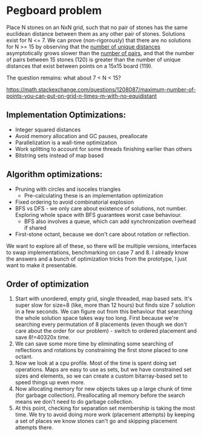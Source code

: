# Pegboard problem

Place N stones on an NxN grid, such that no pair of stones has the same euclidean distance between them as any other pair of stones.
Solutions exist for N <= 7. We can prove (non-rigorously) that there are no solutions for N >= 15 by observing that the [number of unique distances](https://oeis.org/A160663) asymptotically grows slower than the [number of pairs](https://oeis.org/A000217), and that the number of pairs between 15 stones (120) is greater than the number of unique distances that exist between points on a 15x15 board (119).

The question remains: what about 7 < N < 15?

https://math.stackexchange.com/questions/1208087/maximum-number-of-points-you-can-put-on-grid-n-times-m-with-no-equidistant

## Implementation Optimizations:
- Integer squared distances
- Avoid memory allocation and GC pauses, preallocate
- Parallelization is a wall-time optimization
- Work splitting to account for some threads finishing earlier than others
- Bitstring sets instead of map based

## Algorithm optimizations:
- Pruning with circles and isoceles triangles
  - Pre-calculating these is an implementation optimization
- Fixed ordering to avoid combinatorial explosion
- BFS vs DFS - we only care about existence of solutions, not number. Exploring whole space with BFS guarantees worst case behaviour.
  - BFS also involves a queue, which can add synchronization overhead if shared
- First-stone octant, because we don't care about rotation or reflection.

We want to explore all of these, so there will be multiple versions, interfaces to swap implementations, benchmarking on case 7 and 8. I already know the answers and a bunch of optimization tricks from the prototype, I just want to make it presentable.

## Order of optimization

1. Start with unordered, empty grid, single threaded, map based sets. It's super slow for size=8 (like, more than 12 hours) but finds size 7 solution in a few seconds. We can figure out from this behaviour that searching the whole solution space takes way too long. First because we're searching every permutation of 8 placements (even though we don't care about the order for our problem) - switch to ordered placement and save 8!=40320x time.
2. We can save some more time by eliminating some searching of reflections and rotations by constraining the first stone placed to one octant. 
3. Now we look at a cpu profile. Most of the time is spent doing set operations. Maps are easy to use as sets, but we have constrained set sizes and elements, so we can create a custom bitarray-based set to speed things up even more.
4. Now allocating memory for new objects takes up a large chunk of time (for garbage collection). Preallocating all memory before the search means we don't need to do garbage collection.
5. At this point, checking for separation set membership is taking the most time. We try to avoid doing more work (placement attempts) by keeping a set of places we know stones can't go and skipping placement attempts there.
